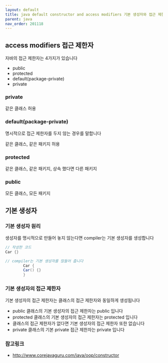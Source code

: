 ```yaml
---
layout: default
title: java default constructor and access modifiers 기본 생성자와 접근 제한자
parent: java
nav_order: 201118
---
```


## access modifiers 접근 제한자
자바의 접근 제한자는 4가지가 있습니다
* public
* protected
* default(package-private)
* private

### private
같은 클래스 허용

### default(package-private)
명시적으로 접근 제한자를 두지 않는 경우를 말합니다

같은 클래스, 같은 패키지 허용

### protected
같은 클래스, 같은 패키지, 상속 했다면 다른 패키지

### public
모든 클래스, 모든 패키지


## 기본 생성자

### 기본 생성자 원리
생성자를 명시적으로 만들어 놓지 않는다면 compiler는 기본 생성자를 생성합니다

```java
// 작성한 코드
Car {}

// compiler는 기본 생성자를 많들어 줍니다
        Car {
        Car() {}
        }
```

### 기본 생성자의 접근 제한자
기본 생성자의 접근 제한자는 클래스의 접근 제한자와 동일하게 생성됩니다
* public 클래스의 기본 생성자의 접근 제한자는 public 입니다
* protected 클래스의 기본 생성자의 접근 제한자는 protected 입니다
* 클래스의 접근 제한자가 없다면 기본 생성자의 접근 제한자 또한 없습니다
* private 클래스의 기본 private 접근 제한자는 private 입니다

### 참고링크
* http://www.corejavaguru.com/java/oop/constructor

